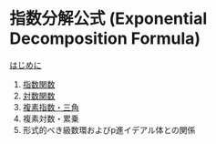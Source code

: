 # 指数分解公式 (Exponential Decomposition Formula)

[はじめに](preface.md)
1. [指数関数](1_exp.md)
2. [対数関数](2_log.md)
3. [複素指数・三角](3_trigexp.md)  
4. 複素対数・累乗  
5. 形式的べき級数環およびp進イデアル体との関係  
